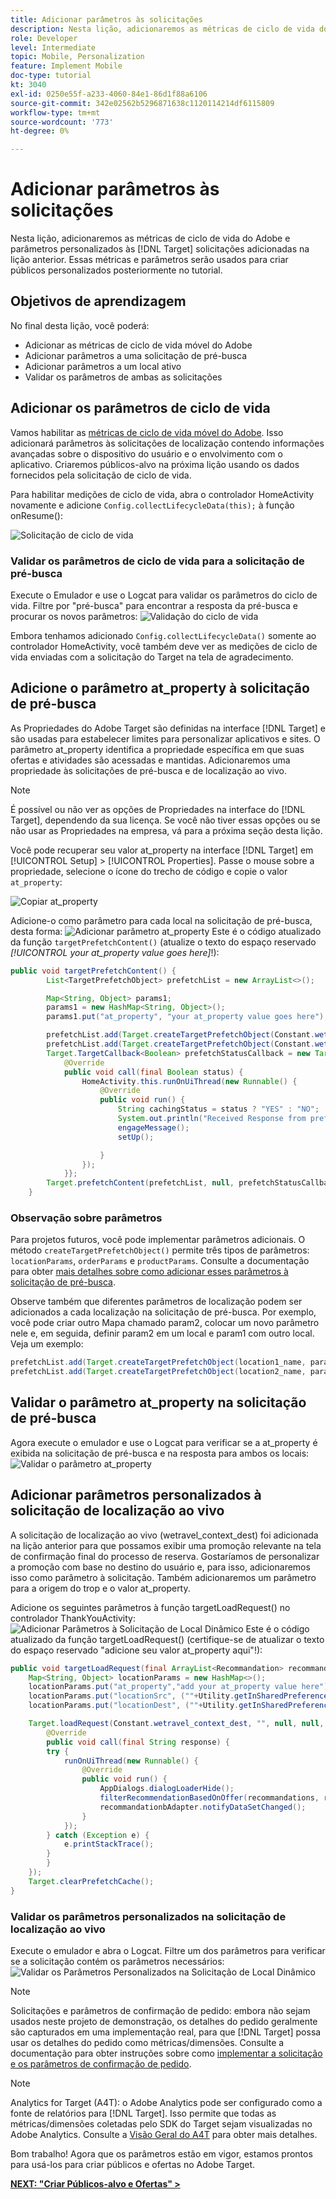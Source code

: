 ```yaml
---
title: Adicionar parâmetros às solicitações
description: Nesta lição, adicionaremos as métricas de ciclo de vida do Adobe e parâmetros personalizados às solicitações do Target adicionadas na lição anterior. Essas métricas e parâmetros serão usados para criar públicos personalizados posteriormente no tutorial.
role: Developer
level: Intermediate
topic: Mobile, Personalization
feature: Implement Mobile
doc-type: tutorial
kt: 3040
exl-id: 0250e55f-a233-4060-84e1-86d1f88a6106
source-git-commit: 342e02562b5296871638c1120114214df6115809
workflow-type: tm+mt
source-wordcount: '773'
ht-degree: 0%

---
```


# Adicionar parâmetros às solicitações

Nesta lição, adicionaremos as métricas de ciclo de vida do Adobe e parâmetros personalizados às [!DNL Target] solicitações adicionadas na lição anterior. Essas métricas e parâmetros serão usados para criar públicos personalizados posteriormente no tutorial.

## Objetivos de aprendizagem

No final desta lição, você poderá:

* Adicionar as métricas de ciclo de vida móvel do Adobe
* Adicionar parâmetros a uma solicitação de pré-busca
* Adicionar parâmetros a um local ativo
* Validar os parâmetros de ambas as solicitações

## Adicionar os parâmetros de ciclo de vida

Vamos habilitar as [métricas de ciclo de vida móvel do Adobe](https://experienceleague.adobe.com/docs/mobile-services/android/metrics.html?lang=en). Isso adicionará parâmetros às solicitações de localização contendo informações avançadas sobre o dispositivo do usuário e o envolvimento com o aplicativo. Criaremos públicos-alvo na próxima lição usando os dados fornecidos pela solicitação de ciclo de vida.

Para habilitar medições de ciclo de vida, abra o controlador HomeActivity novamente e adicione `Config.collectLifecycleData(this);` à função onResume():

![Solicitação de ciclo de vida](assets/lifecycle_code.jpg)

### Validar os parâmetros de ciclo de vida para a solicitação de pré-busca

Execute o Emulador e use o Logcat para validar os parâmetros do ciclo de vida. Filtre por &quot;pré-busca&quot; para encontrar a resposta da pré-busca e procurar os novos parâmetros:
![Validação do ciclo de vida](assets/lifecycle_validation.jpg)

Embora tenhamos adicionado `Config.collectLifecycleData()` somente ao controlador HomeActivity, você também deve ver as medições de ciclo de vida enviadas com a solicitação do Target na tela de agradecimento.

## Adicione o parâmetro at_property à solicitação de pré-busca

As Propriedades do Adobe Target são definidas na interface [!DNL Target] e são usadas para estabelecer limites para personalizar aplicativos e sites. O parâmetro at_property identifica a propriedade específica em que suas ofertas e atividades são acessadas e mantidas. Adicionaremos uma propriedade às solicitações de pré-busca e de localização ao vivo.

>[!NOTE]
>
>É possível ou não ver as opções de Propriedades na interface do [!DNL Target], dependendo da sua licença. Se você não tiver essas opções ou se não usar as Propriedades na empresa, vá para a próxima seção desta lição.

Você pode recuperar seu valor at_property na interface [!DNL Target] em [!UICONTROL Setup] > [!UICONTROL Properties].  Passe o mouse sobre a propriedade, selecione o ícone do trecho de código e copie o valor `at_property`:

![Copiar at_property](assets/at_property_interface.jpg)

Adicione-o como parâmetro para cada local na solicitação de pré-busca, desta forma:
![Adicionar parâmetro at_property](assets/params_at_property.jpg)
Este é o código atualizado da função `targetPrefetchContent()` (atualize o texto do espaço reservado _[!UICONTROL your at_property value goes here]_!):

```java
public void targetPrefetchContent() {
        List<TargetPrefetchObject> prefetchList = new ArrayList<>();

        Map<String, Object> params1;
        params1 = new HashMap<String, Object>();
        params1.put("at_property", "your at_property value goes here");

        prefetchList.add(Target.createTargetPrefetchObject(Constant.wetravel_engage_home, params1));
        prefetchList.add(Target.createTargetPrefetchObject(Constant.wetravel_engage_search, params1));
        Target.TargetCallback<Boolean> prefetchStatusCallback = new Target.TargetCallback<Boolean>() {
            @Override
            public void call(final Boolean status) {
                HomeActivity.this.runOnUiThread(new Runnable() {
                    @Override
                    public void run() {
                        String cachingStatus = status ? "YES" : "NO";
                        System.out.println("Received Response from prefetch : " + cachingStatus);
                        engageMessage();
                        setUp();

                    }
                });
            }};
        Target.prefetchContent(prefetchList, null, prefetchStatusCallback);
    }
```

### Observação sobre parâmetros

Para projetos futuros, você pode implementar parâmetros adicionais. O método `createTargetPrefetchObject()` permite três tipos de parâmetros: `locationParams`, `orderParams` e `productParams`. Consulte a documentação para obter [mais detalhes sobre como adicionar esses parâmetros à solicitação de pré-busca](https://experienceleague.adobe.com/docs/mobile-services/android/target-android/c-mob-target-prefetch-android.html?lang=en).

Observe também que diferentes parâmetros de localização podem ser adicionados a cada localização na solicitação de pré-busca. Por exemplo, você pode criar outro Mapa chamado param2, colocar um novo parâmetro nele e, em seguida, definir param2 em um local e param1 com outro local. Veja um exemplo:

```java
prefetchList.add(Target.createTargetPrefetchObject(location1_name, params1);
prefetchList.add(Target.createTargetPrefetchObject(location2_name, params2);
```

## Validar o parâmetro at_property na solicitação de pré-busca

Agora execute o emulador e use o Logcat para verificar se a at_property é exibida na solicitação de pré-busca e na resposta para ambos os locais:
![Validar o parâmetro at_property](assets/parameters_at_property_validation.jpg)

## Adicionar parâmetros personalizados à solicitação de localização ao vivo

A solicitação de localização ao vivo (wetravel_context_dest) foi adicionada na lição anterior para que possamos exibir uma promoção relevante na tela de confirmação final do processo de reserva. Gostaríamos de personalizar a promoção com base no destino do usuário e, para isso, adicionaremos isso como parâmetro à solicitação. Também adicionaremos um parâmetro para a origem do trop e o valor at_property.

Adicione os seguintes parâmetros à função targetLoadRequest() no controlador ThankYouActivity:
![Adicionar Parâmetros à Solicitação de Local Dinâmico](assets/parameters_live_location.jpg)
Este é o código atualizado da função targetLoadRequest() (certifique-se de atualizar o texto do espaço reservado &quot;adicione seu valor at_property aqui&quot;!):

```java
public void targetLoadRequest(final ArrayList<Recommandation> recommandations) {
    Map<String, Object> locationParams = new HashMap<>();
    locationParams.put("at_property","add your at_property value here");
    locationParams.put("locationSrc", (""+Utility.getInSharedPreference(ThankYouActivity.this,Constant.departure,"")));
    locationParams.put("locationDest", (""+Utility.getInSharedPreference(ThankYouActivity.this,Constant.destination,"")));

    Target.loadRequest(Constant.wetravel_context_dest, "", null, null, locationParams, new Target.TargetCallback<String>() {
        @Override
        public void call(final String response) {
        try {
            runOnUiThread(new Runnable() {
                @Override
                public void run() {
                    AppDialogs.dialogLoaderHide();
                    filterRecommendationBasedOnOffer(recommandations, response);
                    recommandationbAdapter.notifyDataSetChanged();
                }
            });
        } catch (Exception e) {
            e.printStackTrace();
        }
        }
    });
    Target.clearPrefetchCache();
}
```

### Validar os parâmetros personalizados na solicitação de localização ao vivo

Execute o emulador e abra o Logcat. Filtre um dos parâmetros para verificar se a solicitação contém os parâmetros necessários:
![Validar os Parâmetros Personalizados na Solicitação de Local Dinâmico](assets/parameters_live_location_validation.jpg)

>[!NOTE]
>
>Solicitações e parâmetros de confirmação de pedido: embora não sejam usados neste projeto de demonstração, os detalhes do pedido geralmente são capturados em uma implementação real, para que [!DNL Target] possa usar os detalhes do pedido como métricas/dimensões. Consulte a documentação para obter instruções sobre como [implementar a solicitação e os parâmetros de confirmação de pedido](https://experienceleague.adobe.com/docs/mobile-services/android/target-android/c-target-methods.html?lang=en).

>[!NOTE]
>
>Analytics for Target (A4T): o Adobe Analytics pode ser configurado como a fonte de relatórios para [!DNL Target]. Isso permite que todas as métricas/dimensões coletadas pelo SDK do Target sejam visualizadas no Adobe Analytics. Consulte a [Visão Geral do A4T](https://experienceleague.adobe.com/docs/target/using/integrate/a4t/a4t.html?lang=en) para obter mais detalhes.

Bom trabalho! Agora que os parâmetros estão em vigor, estamos prontos para usá-los para criar públicos e ofertas no Adobe Target.

**[NEXT: &quot;Criar Públicos-alvo e Ofertas&quot; >](create-audiences-and-offers.md)**
